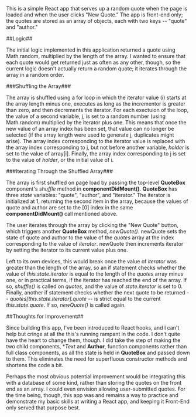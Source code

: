 This is a simple React app that serves up a random quote when the page is loaded and when the user clicks "New Quote." The app is front-end only; the quotes are stored as an array of objects, each with two keys -- "quote" and "author."

##Logic##

The initial logic implemented in this application returned a quote using Math.random, multiplied by the length of the array. I wanted to ensure that each quote would get returned just as often as any other, though, so the current logic doesn't actually return a random quote; it iterates through the array in a random order.

###Shuffling the Array###

The array is shuffled using a for loop in which the iterator value (i) starts at the array length minus one, executes as long as the incrementor is greater than zero, and then decrements the iterator. For each exectuion of the loop, the value of a second variable, j, is set to a random number (using Math.random) multiplied by the iterator plus one. This means that once the new value of an array index has been set, that value can no longer be selected (if the array length were used to generate j, duplicates might arise). The array index corresponding to the iterator value is replaced with the array index corresponding to j, but not before another variable, *holder* is set to the value of array[i]. Finally, the array index corresponding to j is set to the value of *holder*, or the initial value of i.

###Iterating Through the Shuffled Array###

The array is first shuffled on page load by passing the top-level **QuoteBox** component's *shuffle* method in **componentDidMount()**. **QuoteBox** has three *state* variables: "quote", "author", and "iterator." The iterator is initialized at 1, returning the second item in the array, because the values of quote and author are set to the [0] index in the same **componentDidMount()** call mentioned above.

The user iterates through the array by clicking the "New Quote" button, which triggers another **QuoteBox** method, *newQuote()*. newQuote sets the state of quote and author to the value of the *quotes* array at the index corresponding to the value of *iterator*. newQuote then increments iterator by setting the iterator to its current value plus one. 

Left to its own devices, this would break once the value of *iterator* was greater than the length of the array, so an if statement checks whether the value of *this.state.iterator* is equal to the length of the *quotes* array minus one, or in practical terms, if the iterator has reached the end of the array. If so, *shuffle()* is called on *quotes*, and the value of *state.iterator* is set to 0. Finally, another if statement checks whether the next quote to be returned -- *quotes[this.state.iterator].quote* -- is strict equal to the current *this.state.quote*. If so, *newQuote()* is called again.

##Thoughts for Improvement##

Since building this app, I've been introduced to React hooks, and I can't help but cringe at all the this's running rampant in the code. I don't quite have the heart to change them, though. I did take the step of making the two child components, **Text* and **Author**, function components rather than full class components, as all the state is held in **QuoteBox** and passed down to them. This eliminates the need for superfluous constructor methods and shortens the code a bit.

Perhaps the most obvious potential improvement would be integrating this with a database of some kind, rather than storing the quotes on the front end as an array. I could even envision allowing user-submitted quotes. For the time being, though, this app was and remains a way to practice and demonstrate my basic skills at writing a React app, and keeping it Front-End only served that purpose best.
